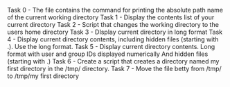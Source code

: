 Task 0 - The file contains the command for printing the absolute path name of the current working directory
Task 1 - Display the contents list of your current directory
Task 2 - Script that changes the working directory to the users home directory
Task 3 - DIsplay current directory in long format
Task 4 - Display current directory contents, including hidden files (starting with .). Use the long format.
Task 5 - Display current directory contents.
Long format
with user and group IDs displayed numerically
And hidden files (starting with .)
Task 6 - Create a script that creates a directory named my first directory in the /tmp/ directory.
Task 7 - Move the file betty from /tmp/ to /tmp/my first directory

